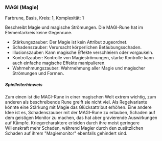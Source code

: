 ### MAGI (Magie)

Farbrune, Basis, Kreis: 1, Komplexität: 1

Beschreibt Magie und magische Strömungen. Die MAGI-Rune hat im Elementarkreis keine Gegenrune.

* Stärkungszauber: Der Magie ist kein Attribut zugeordnet.
* Schadenszauber: Verursacht körperlichen Betäubungsschaden.
* Illusionszauber: Kann magische Effekte verschleiern oder vorgaukeln.
* Kontrollzauber: Kontrolle von Magieströmungen, starke Kontrolle kann auch einfache magische Effekte manipulieren.
* Wahrnehmungszauber: Wahrnehmung aller Magie und magischer Strömungen und Formen.

##### Spielleiterhinweis

Zum einen ist die MAGI-Rune in einer magischen Welt extrem wichtig, zum anderen als beschreibende Rune greift sie
nicht viel. Als Regelvariante könnte eine Stärkung mit Magie das Glücksattribut erhöhen. Eine andere Idee ist es,
Schadenszauber mit der MAGI-Rune zu erlauben, Schaden auf dem geistigen Monitor zu machen, das hat aber gravierende
Auswirkungen auf Kämpfe. Kriegercharaktere erleiden durch ihre meist geringere Willenskraft mehr Schaden, während
Magier durch den zusätzlichen Schaden auf ihrem "Magiemonitor" ebenfalls gehindert sind.

